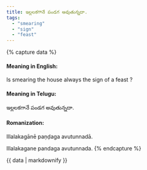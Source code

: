 ```yaml
---
title: ఇల్లలకగానే పండగ అవుతున్నదా.
tags:
  - "smearing"
  - "sign"
  - "feast"
---
```


{% capture data %}
#### Meaning in English:
Is smearing the house always the sign of a feast ?

#### Meaning in Telugu:
ఇల్లలకగానే పండగ అవుతున్నదా.

#### Romanization:
Illalakagānē paṇḍaga avutunnadā.

Illalakagane pandaga avutunnada.
{% endcapture %}

{{ data | markdownify }}

